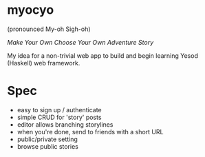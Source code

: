 myocyo
======

(pronounced My-oh Sigh-oh)

*Make Your Own Choose Your Own Adventure Story*

My idea for a non-trivial web app to build and begin learning Yesod (Haskell) web framework.

# Spec

* easy to sign up / authenticate
* simple CRUD for 'story' posts
* editor allows branching storylines
* when you're done, send to friends with a short URL
* public/private setting
* browse public stories

